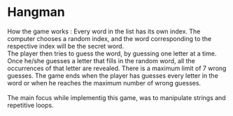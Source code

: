 # Hangman

How the game works : Every word in the list has its own index. The computer chooses a random index, and the word corresponding to the respective index will be the secret word.<br>
   The player then tries to guess the word, by guessing one letter at a time. Once he/she guesses a letter that fills in the random word, all the occurrences of that letter are revealed. There is a maximum limit of 7 wrong guesses. The game ends when the player has guesses every letter in the word or when he reaches the maximum number of wrong guesses.<br><br>
   The main focus while implementig this game, was to manipulate strings and repetitive loops.
